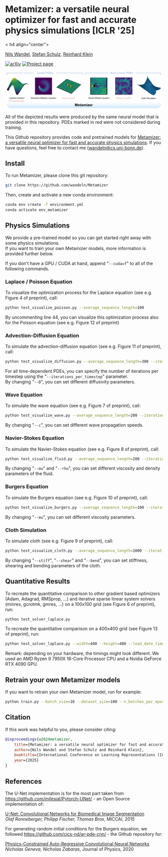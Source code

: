# Metamizer: a versatile neural optimizer for fast and accurate physics simulations [ICLR '25]

< h4 align="center">

[Nils Wandel](https://cg.cs.uni-bonn.de/person/dr-nils-wandel), [Stefan Schulz](https://cg.cs.uni-bonn.de/person/m-sc-stefan-schulz), [Reinhard Klein](https://cg.cs.uni-bonn.de/person/prof-dr-reinhard-klein)

[![arXiv](https://img.shields.io/badge/arXiv-2501.16764-b31b1b.svg?logo=arXiv)](https://arxiv.org/abs/2410.19746)
[![Project page](https://img.shields.io/badge/Project-Page-brightgreen)](https://wandeln.github.io/Metamizer_webpage/)

![image](imgs/Teaser.png)

All of the depicted results were produced by the same neural model that is provided in this repository. PDEs marked in red were not considered during training.

</h4>

This Github repository provides code and pretrained models for [Metamizer: a versatile neural optimizer for fast and accurate physics simulations](https://arxiv.org/abs/2410.19746).
If you have questions, feel free to contact me (wandeln@cs.uni-bonn.de).


## Install

To run Metamizer, please clone this git repository:

``` bash
git clone https://github.com/wandeln/Metamizer
```


Then, create and activate a new conda environment:

``` bash
conda env create -f environment.yml
conda activate env_metamizer
```

## Physics Simulations

We provide a pre-trained model so you can get started right away with some physics simulations.  
If you want to train your own Metamizer models, more information is provided further below.

If you don't have a GPU / CUDA at hand, append "```--cuda=f```" to all of the following commands.


### Laplace / Poisson Equation

To visualize the optimization process for the Laplace equation (see e.g. Figure 4 of preprint), call:

``` bash
python test_visualize_poisson.py --average_sequence_length=100
```

By uncommenting line 44, you can visualize this optimization process also for the Poisson equation (see e.g. Figure 12 of preprint)

### Advection-Diffusion Equation

To simulate the advection-diffusion equation (see e.g. Figure 11 of preprint), call:

``` bash
python test_visualize_diffusion.py --average_sequence_length=300 --iterations_per_timestep=10 --D=0.1
```

For all time-dependent PDEs, you can specify the number of iterations per timestep using the "```--iterations_per_timestep```" parameter.  
By changing "```--D```", you can set different diffusivity parameters.


### Wave Equation

To simulate the wave equation (see e.g. Figure 7 of preprint), call:

``` bash
python test_visualize_wave.py --average_sequence_length=200 --iterations_per_timestep=20 --c=2
```

By changing "```--c```", you can set different wave propagation speeds.

### Navier-Stokes Equation

To simulate the Navier-Stokes equation (see e.g. Figure 8 of preprint), call:

``` bash
python test_visualize_fluid.py --average_sequence_length=200 --iterations_per_timestep=20 --mu=0.1 --rho=4
```

By changing "```--mu```" and "```--rho```", you can set different viscosity and density parameters of the fluid.

### Burgers Equation

To simulate the Burgers equation (see e.g. Figure 10 of preprint), call:

``` bash
python test_visualize_burgers.py --average_sequence_length=100 --iterations_per_timestep=20 --mu=0.3
```

By changing "```--mu```", you can set different viscosity parameters.

### Cloth Simulation

To simulate cloth (see e.g. Figure 9 of preprint), call:

``` bash
python test_visualize_cloth.py --average_sequence_length=1000 --iterations_per_timestep=10 --stiff=1000 --shear=10 --bend=0.01
```

By changing "```--stiff```", "```--shear```" and "```--bend```", you can set stiffness, shearing and bending parameters of the cloth.


## Quantitative Results

To recreate the quantitative comparison to other gradient based optimizers (Adam, Adagrad, RMSprop, ...) and iterative sparse linear system solvers (minres, gcrotmk, gmres, ...) on a 100x100 grid (see Figure 6 of preprint), run:

``` bash
python test_solver_laplace.py
```

To recreate the quantitative comparison on a 400x400 grid (see Figure 13 of preprint), run:

``` bash
python test_solver_laplace.py --width=400 --height=400 --load_date_time="2024-09-23 09:01:08"
```

Remark: depending on your hardware, the timings might look different. We used an AMD Ryzen 9 7950X 16-Core Processor CPU and a Nvidia GeForce RTX 4090 GPU.

## Retrain your own Metamizer models

If you want to retrain your own Metamizer model, run for example:

``` bash
python train.py --batch_size=10 --dataset_size=100 --n_batches_per_epoch=5000 --average_sequence_length=600 --clip_grad_value=10
```

## Citation

If this work was helpful to you, please consider citing:
```bibtex
@inproceedings{w2024metamizer,
	title={Metamizer: a versatile neural optimizer for fast and accurate physics simulations},
	author={Nils Wandel and Stefan Schulz and Reinhard Klein},
	booktitle={International Conference on Learning Representations (ICLR)},
	year={2025}
}
```

## References

The U-Net implementation is for the most part taken from https://github.com/milesial/Pytorch-UNet/ - an Open Source implementation of:  

[U-Net: Convolutional Networks for Biomedical Image Segmentation](https://arxiv.org/abs/1505.04597)  
*Olaf Ronneberger, Philipp Fischer, Thomas Brox*, MICCAI, 2015

For generating random initial conditions for the Burgers equation, we followed https://github.com/cics-nd/ar-pde-cnn/ - the Github repository for:  

[Physics-Constrained Auto-Regressive Convolutional Neural Networks](https://arxiv.org/abs/1906.05747)  
*Nicholas Geneva, Nicholas Zabaras*, Journal of Physics, 2020

